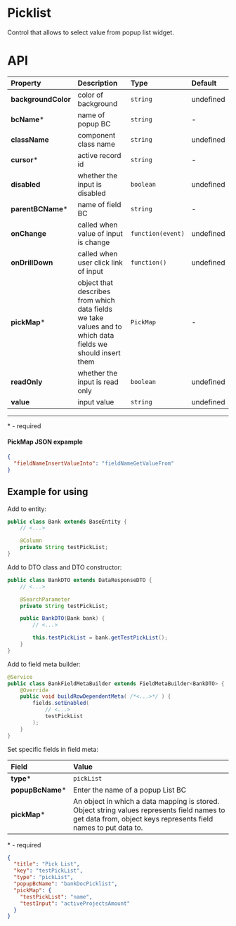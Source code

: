 # Picklist

Control that allows to select value from popup list widget.

# API

| Property | Description  | Type | Default |
|:---|:---|:---|:---|
| **backgroundColor** | color of background | `string` | undefined |
| **bcName*** | name of popup BC | `string` | - |
| **className** | component class name | `string` | undefined |
| **cursor*** | active record id | `string` | - |
| **disabled** | whether the input is disabled | `boolean` | undefined |
| **parentBCName*** | name of field BC | `string` | - |
| **onChange** | called when value of input is change | `function(event)` | undefined |
| **onDrillDown** | called when user click link of input | `function()` | undefined |
| **pickMap*** | object that describes from which data fields we take values and to which data fields we should insert them | `PickMap` | - |
| **readOnly** | whether the input is read only | `boolean` | undefined |
| **value** | input value | `string` | undefined |

---
\* - required

#### PickMap JSON expample
```json
{
  "fieldNameInsertValueInto": "fieldNameGetValueFrom"
}
```

## Example for using

Add to entity:
```java
public class Bank extends BaseEntity {
    // <...>

    @Column
    private String testPickList;
}
```

Add to DTO class and DTO constructor:
```java
public class BankDTO extends DataResponseDTO {
    // <...>

    @SearchParameter
    private String testPickList;

    public BankDTO(Bank bank) {
        // <...>

        this.testPickList = bank.getTestPickList();
    }
}
```

Add to field meta builder:

```java
@Service
public class BankFieldMetaBuilder extends FieldMetaBuilder<BankDTO> {
    @Override
    public void buildRowDependentMeta( /*<...>*/ ) {
        fields.setEnabled(
            // <...>
            testPickList
        );
    }
}
```

Set specific fields in field meta:

| Field | Value |
|:---|:---|
| **type*** | `pickList` |
| **popupBcName*** | Enter the name of a popup List BC |
| **pickMap*** | An object in which a data mapping is stored. Object string values represents field names to get data from, object keys represents field names to put data to. |

\* - required

```json
{
  "title": "Pick List",
  "key": "testPickList",
  "type": "pickList",
  "popupBcName": "bankDocPicklist",
  "pickMap": {
    "testPickList": "name",
    "testInput": "activeProjectsAmount"
  }
}
```